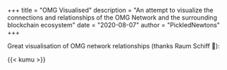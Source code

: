 +++
title = "OMG Visualised"
description = "An attempt to visualize the connections and relationships of the OMG Network and the surrounding blockchain ecosystem"
date = "2020-08-07"
author = "PickledNewtons"
+++

Great visualisation of OMG network relationships (thanks Raum Schiff :rocket:):

{{< kumu >}}